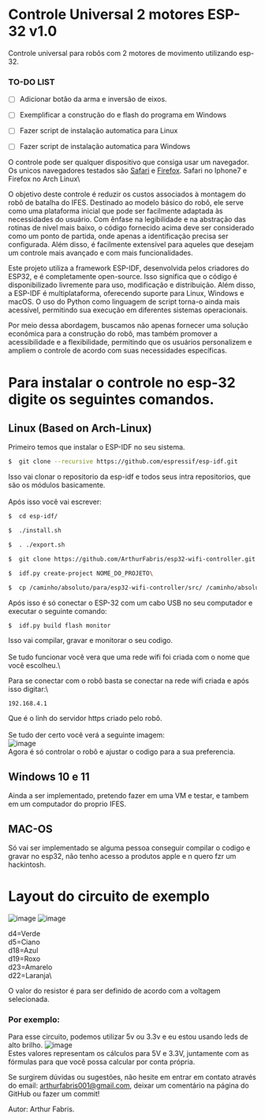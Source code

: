 # Controle Universal 2 motores ESP-32 v1.0

Controle universal para robôs com 2 motores de movimento utilizando esp-32.
### TO-DO LIST

- [ ] Adicionar botão da arma e inversão de eixos.
- [ ] Exemplificar a construção do e flash do programa em Windows
- [ ] Fazer script de instalação automatica para Linux
- [ ] Fazer script de instalação automatica para Windows


O controle pode ser qualquer dispositivo que consiga usar um navegador.\
Os unicos navegadores testados são [Safari](https://pt.wikipedia.org/wiki/Safari_(navegador)) e [Firefox](https://pt.wikipedia.org/wiki/Mozilla_Firefox). Safari no Iphone7 e Firefox no Arch Linux\

O objetivo deste controle é reduzir os custos associados à montagem do robô de batalha do IFES. Destinado ao modelo básico do robô, ele serve como uma plataforma inicial que pode ser facilmente adaptada às necessidades do usuário. Com ênfase na legibilidade e na abstração das rotinas de nível mais baixo, o código fornecido acima deve ser considerado como um ponto de partida, onde apenas a identificação precisa ser configurada. Além disso, é facilmente extensível para aqueles que desejam um controle mais avançado e com mais funcionalidades.

Este projeto utiliza a framework ESP-IDF, desenvolvida pelos criadores do ESP32, e é completamente open-source. Isso significa que o código é disponibilizado livremente para uso, modificação e distribuição. Além disso, a ESP-IDF é multiplataforma, oferecendo suporte para Linux, Windows e macOS. O uso do Python como linguagem de script torna-o ainda mais acessível, permitindo sua execução em diferentes sistemas operacionais.

Por meio dessa abordagem, buscamos não apenas fornecer uma solução econômica para a construção do robô, mas também promover a acessibilidade e a flexibilidade, permitindo que os usuários personalizem e ampliem o controle de acordo com suas necessidades específicas.
# Para instalar o controle no esp-32 digite os seguintes comandos.
## Linux (Based on Arch-Linux)
Primeiro temos que instalar o ESP-IDF no seu sistema.
```bash
$  git clone --recursive https://github.com/espressif/esp-idf.git
```
Isso vai clonar o repositorio da esp-idf e todos seus intra repositorios, que são os módulos basicamente. \
    \
Após isso você vai escrever:
```bash
$  cd esp-idf/
```
```bash
$  ./install.sh
```
```bash
$  . ./export.sh
```
```bash
$  git clone https://github.com/ArthurFabris/esp32-wifi-controller.git
```
```bash
$  idf.py create-project NOME_DO_PROJETO\
```
```bash
$  cp /caminho/absoluto/para/esp32-wifi-controller/src/ /caminho/absoluto/para/NOME_DO_PROJETO
```
Após isso é só conectar o ESP-32 com um cabo USB no seu computador e executar o seguinte comando:
```bash
$  idf.py build flash monitor
```
Isso vai compilar, gravar e monitorar o seu codigo.\
    \
Se tudo funcionar você vera que uma rede wifi foi criada com o nome que você escolheu.\
     
Para se conectar com o robô basta se conectar na rede wifi criada e após isso digitar:\
```https
192.168.4.1
```
Que é o linh do servidor https criado pelo robô.\
     \
Se tudo der certo você verá a seguinte imagem:\
![image](https://github.com/ArthurFabris/esp32-wifi-controller/assets/151470840/3f1b1b04-6652-48c8-a08b-711ca6f2b39b)\
Agora é só controlar o robô e ajustar o codigo para a sua preferencia.

## Windows 10 e 11

Ainda a ser implementado, pretendo fazer em uma VM e testar, e tambem em um computador do proprio IFES.
## MAC-OS
Só vai ser implementado se alguma pessoa conseguir compilar o codigo e gravar no esp32, não tenho acesso a produtos apple e n quero fzr um hackintosh.

# Layout do circuito de exemplo
![image](https://github.com/ArthurFabris/esp32-wifi-controller/assets/151470840/89d3eb06-5239-4170-8c45-9ee7d7d4631f)
![image](https://github.com/ArthurFabris/esp32-wifi-controller/assets/151470840/6ba34507-cb7c-47d8-b261-81af830b1d0e)


d4=Verde\
d5=Ciano\
d18=Azul\
d19=Roxo\
d23=Amarelo\
d22=Laranja\


O valor do resistor é para ser definido de acordo com a voltagem selecionada.


### Por exemplo:
Para esse circuito, podemos utilizar 5v ou 3.3v e eu estou usando leds de alto brilho.
![image](https://github.com/ArthurFabris/esp32-wifi-controller/assets/151470840/c975ba1e-3430-417e-9940-dbc6fdb8cf70)\
Estes valores representam os cálculos para 5V e 3.3V, juntamente com as fórmulas para que você possa calcular por conta própria.

Se surgirem dúvidas ou sugestões, não hesite em entrar em contato através do email: arthurfabris001@gmail.com, deixar um comentário na página do GitHub ou fazer um commit!

Autor: Arthur Fabris.



